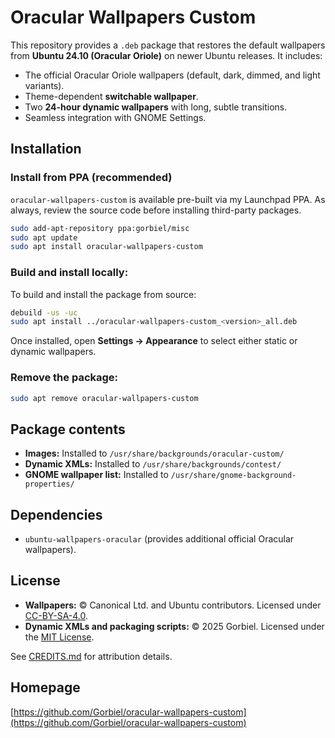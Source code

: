 # Oracular Wallpapers Custom

This repository provides a `.deb` package that restores the default wallpapers from **Ubuntu 24.10 (Oracular Oriole)** on newer Ubuntu releases. It includes:

- The official Oracular Oriole wallpapers (default, dark, dimmed, and light variants).
- Theme-dependent **switchable wallpaper**.
- Two **24-hour dynamic wallpapers** with long, subtle transitions.
- Seamless integration with GNOME Settings.

## Installation

### Install from PPA (recommended)

`oracular-wallpapers-custom` is available pre-built via my Launchpad PPA.
As always, review the source code before installing third-party packages.

```bash
sudo add-apt-repository ppa:gorbiel/misc
sudo apt update
sudo apt install oracular-wallpapers-custom
```

### Build and install locally:

To build and install the package from source:

```bash
debuild -us -uc
sudo apt install ../oracular-wallpapers-custom_<version>_all.deb
```

Once installed, open **Settings → Appearance** to select either static or dynamic wallpapers.

### Remove the package:

```bash
sudo apt remove oracular-wallpapers-custom
```

## Package contents

- **Images:** Installed to `/usr/share/backgrounds/oracular-custom/`
- **Dynamic XMLs:** Installed to `/usr/share/backgrounds/contest/`
- **GNOME wallpaper list:** Installed to `/usr/share/gnome-background-properties/`

## Dependencies

- `ubuntu-wallpapers-oracular` (provides additional official Oracular wallpapers).

## License

- **Wallpapers:** © Canonical Ltd. and Ubuntu contributors. Licensed under [CC-BY-SA-4.0](https://creativecommons.org/licenses/by-sa/4.0/).
- **Dynamic XMLs and packaging scripts:** © 2025 Gorbiel. Licensed under the [MIT License](LICENSE).

See [CREDITS.md](CREDITS.md) for attribution details.

## Homepage

[https://github.com/Gorbiel/oracular-wallpapers-custom](https://github.com/Gorbiel/oracular-wallpapers-custom)
